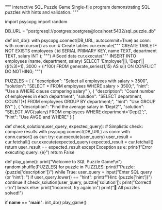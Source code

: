 """
Interactive SQL Puzzle Game
Single-file program demonstrating SQL puzzles with hints and validation.
"""

import psycopg
import random

DB_URL = "postgresql://postgres:postgres@localhost:5432/sql_puzzle_db"

def init_db():
    with psycopg.connect(DB_URL, autocommit=True) as conn:
        with conn.cursor() as cur:
            # Create tables
            cur.execute("""
            CREATE TABLE IF NOT EXISTS employees (
                id SERIAL PRIMARY KEY,
                name TEXT,
                department TEXT,
                salary INT
            );
            """)
            # Seed data
            cur.execute("""
            INSERT INTO employees (name, department, salary)
            SELECT 'Employee'||i, 'Dept'||((i%3)+1), 3000 + (i*100)
            FROM generate_series(1,15) AS s(i)
            ON CONFLICT DO NOTHING;
            """)

PUZZLES = [
    {
        "description": "Select all employees with salary > 3500",
        "solution": "SELECT * FROM employees WHERE salary > 3500;",
        "hint": "Use a WHERE clause comparing salary"
    },
    {
        "description": "Count number of employees in each department",
        "solution": "SELECT department, COUNT(*) FROM employees GROUP BY department;",
        "hint": "Use GROUP BY"
    },
    {
        "description": "Find the average salary in 'Dept2'",
        "solution": "SELECT AVG(salary) FROM employees WHERE department='Dept2';",
        "hint": "Use AVG() and WHERE"
    }
]

def check_solution(user_query, expected_query):
    # Simplistic check: compare results
    with psycopg.connect(DB_URL) as conn:
        with conn.cursor() as cur:
            try:
                cur.execute(user_query)
                user_result = cur.fetchall()
                cur.execute(expected_query)
                expected_result = cur.fetchall()
                return user_result == expected_result
            except Exception as e:
                print(f"Error executing query: {e}")
                return False

def play_game():
    print("Welcome to SQL Puzzle Game!\n")
    random.shuffle(PUZZLES)
    for puzzle in PUZZLES:
        print(f"Puzzle: {puzzle['description']}")
        while True:
            user_query = input("Enter SQL query (or 'hint'): ")
            if user_query.lower() == "hint":
                print(f"Hint: {puzzle['hint']}")
                continue
            if check_solution(user_query, puzzle['solution']):
                print("Correct! ✅\n")
                break
            else:
                print("Incorrect, try again.\n")
    print("🎉 All puzzles solved!")

if __name__ == "__main__":
    init_db()
    play_game()
